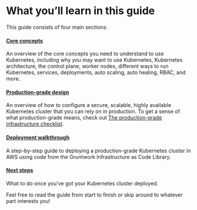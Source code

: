 # What you’ll learn in this guide

This guide consists of four main sections:



<div className="dlist">

#### [Core concepts](#core_concepts)

An overview of the core concepts you need to understand to use Kubernetes, including why you may want to use
Kubernetes, Kubernetes architecture, the control plane, worker nodes, different ways to run Kubernetes, services,
deployments, auto scaling, auto healing, RBAC, and more.

#### [Production-grade design](#production_grade_design)

An overview of how to configure a secure, scalable, highly available Kubernetes cluster that you can rely on in
production. To get a sense of what production-grade means, check out
[The production-grade infrastructure checklist](/guides/foundations/how-to-use-gruntwork-infrastructure-as-code-library#production_grade_infra_checklist).

#### [Deployment walkthrough](#deployment_walkthrough)

A step-by-step guide to deploying a production-grade Kubernetes cluster in AWS using code from the Gruntwork
Infrastructure as Code Library.

#### [Next steps](#next_steps)

What to do once you’ve got your Kubernetes cluster deployed.


</div>

Feel free to read the guide from start to finish or skip around to whatever part interests you!



<!-- ##DOCS-SOURCER-START
{"sourcePlugin":"Service Catalog Reference","hash":"7b82ee2344cba5cd6c3ae86f1e25f78b"}
##DOCS-SOURCER-END -->
